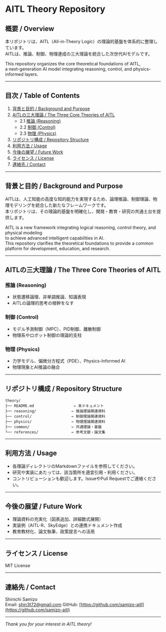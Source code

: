 # AITL Theory Repository

## 概要 / Overview

本リポジトリは、AITL（All-in-Theory Logic）の理論的基盤を体系的に整理しています。  
AITLは、推論、制御、物理連成の三大理論を統合した次世代AIモデルです。

This repository organizes the core theoretical foundations of AITL,  
a next-generation AI model integrating reasoning, control, and physics-informed layers.

---

## 目次 / Table of Contents

1. [背景と目的 / Background and Purpose](#背景と目的-background-and-purpose)  
2. [AITLの三大理論 / The Three Core Theories of AITL](#aitlの三大理論-the-three-core-theories-of-aitl)  
   - 2.1 [推論 (Reasoning)](#推論-reasoning)  
   - 2.2 [制御 (Control)](#制御-control)  
   - 2.3 [物理 (Physics)](#物理-physics)  
3. [リポジトリ構成 / Repository Structure](#リポジトリ構成-repository-structure)  
4. [利用方法 / Usage](#利用方法-usage)  
5. [今後の展望 / Future Work](#今後の展望-future-work)  
6. [ライセンス / License](#ライセンス-license)  
7. [連絡先 / Contact](#連絡先-contact)

---

## 背景と目的 / Background and Purpose

AITLは、人工知能の高度な知的能力を実現するため、論理推論、制御理論、物理モデリングを統合した新たなフレームワークです。  
本リポジトリは、その理論的基盤を明確化し、開発・教育・研究の共通土台を提供します。

AITL is a new framework integrating logical reasoning, control theory, and physical modeling  
to achieve advanced intelligent capabilities in AI.  
This repository clarifies the theoretical foundations to provide a common platform for development, education, and research.

---

## AITLの三大理論 / The Three Core Theories of AITL

### 推論 (Reasoning)

- 状態遷移論理、非単調推論、知識表現  
- AITLの論理的思考の根幹をなす

### 制御 (Control)

- モデル予測制御（MPC）、PID制御、離散制御  
- 物理系やロボット制御の理論的支柱

### 物理 (Physics)

- 力学モデル、偏微分方程式（PDE）、Physics-Informed AI  
- 物理現象とAI推論の融合

---

## リポジトリ構成 / Repository Structure
```
theory/
├── README.md                  ← 本ドキュメント
├── reasoning/                ← 推論理論関連資料
├── control/                  ← 制御理論関連資料
├── physics/                  ← 物理理論関連資料
├── common/                   ← 共通理論・基盤
└── references/               ← 参考文献・論文集
```
---

## 利用方法 / Usage

- 各理論ディレクトリのMarkdownファイルを参照してください。  
- 研究や実装にあたっては、該当箇所を適宜引用・利用ください。  
- コントリビューションも歓迎します。IssueやPull Requestでご連絡ください。

---

## 今後の展望 / Future Work

- 理論資料の充実化（図表追加、詳細数式展開）  
- 実装例（AITL-R、SkyEdge）との連携ドキュメント作成  
- 教育教材化、論文執筆、政策提言への活用

---

## ライセンス / License

MIT License

---

## 連絡先 / Contact

Shinichi Samizo  
Email: shin3t72@gmail.com
GitHub: [https://github.com/samizo-aitl](https://github.com/samizo-aitl)

---

*Thank you for your interest in AITL theory!*
